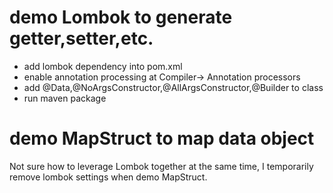 # demo Lombok to generate getter,setter,etc.
- add lombok dependency into pom.xml
- enable annotation processing at Compiler-> Annotation processors
- add @Data,@NoArgsConstructor,@AllArgsConstructor,@Builder to class
- run maven package
# demo MapStruct to map data object
Not sure how to leverage Lombok together at the same time, I temporarily remove lombok settings when demo MapStruct.
